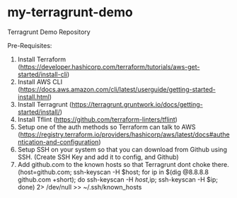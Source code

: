 # my-terragrunt-demo
Terragrunt Demo Repository


Pre-Requisites:
1. Install Terraform (https://developer.hashicorp.com/terraform/tutorials/aws-get-started/install-cli)
2. Install AWS CLI (https://docs.aws.amazon.com/cli/latest/userguide/getting-started-install.html)
3. Install Terragrunt (https://terragrunt.gruntwork.io/docs/getting-started/install/)
4. Install Tflint (https://github.com/terraform-linters/tflint)
5. Setup one of the auth methods so Terraform can talk to AWS (https://registry.terraform.io/providers/hashicorp/aws/latest/docs#authentication-and-configuration)
6. Setup SSH on your system so that you can download from Github using SSH. (Create SSH Key and add it to config, and Github)
7. Add github.com to the known hosts so that Terragrunt dont choke there.
(host=github.com; ssh-keyscan -H $host; for ip in $(dig @8.8.8.8 github.com +short); do ssh-keyscan -H $host,$ip; ssh-keyscan -H $ip; done) 2> /dev/null >> ~/.ssh/known_hosts
